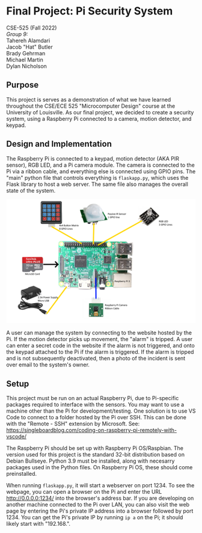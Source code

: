 # Final Project: Pi Security System
CSE-525 (Fall 2022)  
  *Group 9:*  
Tahereh Alamdari  
Jacob "Hat" Butler  
Brady Gehrman  
Michael Martin  
Dylan Nicholson  

## Purpose
This project is serves as a demonstration of what we have learned throughout the CSE/ECE 525 "Microcomputer Design" course at the University of Louisville. As our final project, we decided to create a security system, using a Raspberry Pi connected to a camera, motion detector, and keypad. 

## Design and Implementation
The Raspberry Pi is connected to a keypad, motion detector (AKA PIR sensor), RGB LED, and a Pi camera module. The camera is connected to the Pi via a ribbon cable, and everything else is connected using GPIO pins. The "main" python file that controls everything is `flaskapp.py`, which uses the Flask library to host a web server. The same file also manages the overall state of the system.

![Diagram of devices connected to the Pi](/assets/Pi-sensor-setup.png)

A user can manage the system by connecting to the website hosted by the Pi. If the motion detector picks up movement, the "alarm" is tripped. A user can enter a secret code in the website if the alarm is not triggered, and onto the keypad attached to the Pi if the alarm is triggered. If the alarm is tripped and is not subsequently deactivated, then a photo of the incident is sent over email to the system's owner.

## Setup
This project must be run on an actual Raspberry Pi, due to Pi-specific packages required to interface with the sensors. You may want to use a machine other than the Pi for development/testing. One solution is to use VS Code to connect to a folder hosted by the Pi over SSH. This can be done with the "Remote - SSH" extension by Microsoft. See: https://singleboardblog.com/coding-on-raspberry-pi-remotely-with-vscode/

The Raspberry Pi should be set up with Raspberry Pi OS/Raspbian. The version used for this project is the standard 32-bit distribution based on Debian Bullseye. Python 3.9 must be installed, along with necesarry packages used in the Python files. On Raspberry Pi OS, these should come preinstalled.

When running `flaskapp.py`, it will start a webserver on port 1234. To see the webpage, you can open a browser on the Pi and enter the URL http://0.0.0.0:1234/ into the browser's address bar. If you are developing on another machine connected to the Pi over LAN, you can also visit the web page by entering the Pi's private IP address into a browser followed by port 1234. You can get the Pi's private IP by running `ip a` on the Pi; it should likely start with "192.168.".